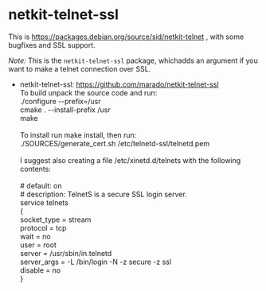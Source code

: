 netkit-telnet-ssl
=================

This is https://packages.debian.org/source/sid/netkit-telnet , with some
bugfixes and SSL support.

*Note:* This is the `netkit-telnet-ssl` package, whichadds an argument if you want to
make a telnet connection over SSL.

* netkit-telnet-ssl: https://github.com/marado/netkit-telnet-ssl
\
To build unpack the source code and run:\
./configure --prefix=/usr\
cmake . --install-prefix /usr\
make\
\
To install run make install, then run:\
./SOURCES/generate_cert.sh /etc/telnetd-ssl/telnetd.pem\
\
I suggest also creating a file /etc/xinetd.d/telnets with the following contents:\
\
\# default: on\
\# description: TelnetS is a secure SSL login server.\
service telnets\
{\
        socket_type     = stream\
        protocol        = tcp\
        wait            = no\
        user            = root\
        server          = /usr/sbin/in.telnetd\
        server_args     = -L /bin/login -N -z secure -z ssl\
        disable         = no\
}
